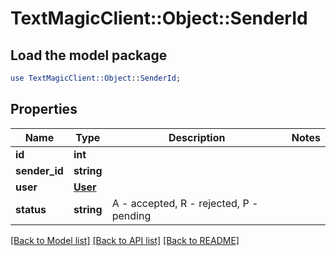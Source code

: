 # TextMagicClient::Object::SenderId

## Load the model package
```perl
use TextMagicClient::Object::SenderId;
```

## Properties
Name | Type | Description | Notes
------------ | ------------- | ------------- | -------------
**id** | **int** |  | 
**sender_id** | **string** |  | 
**user** | [**User**](User.md) |  | 
**status** | **string** | A - accepted, R - rejected, P - pending | 

[[Back to Model list]](../README.md#documentation-for-models) [[Back to API list]](../README.md#documentation-for-api-endpoints) [[Back to README]](../README.md)


